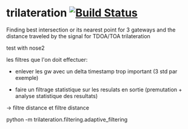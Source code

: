 # trilateration [![Build Status](https://travis-ci.org/robinroyer/trilateration.svg?branch=master)](https://travis-ci.org/robinroyer/trilateration)
Finding best intersection or its nearest point for 3 gateways and the distance traveled by the signal for TDOA/TOA trilateration


test with nose2




les filtres que l'on doit effectuer:

- enlever les gw avec un delta timestamp trop important (3 std par exemple) 

- faire un filtrage statistique sur les resulats en sortie (premutation + analyse statistique des resultats)

-> filtre distance et filtre distance 


python -m trilateration.filtering.adaptive_filtering